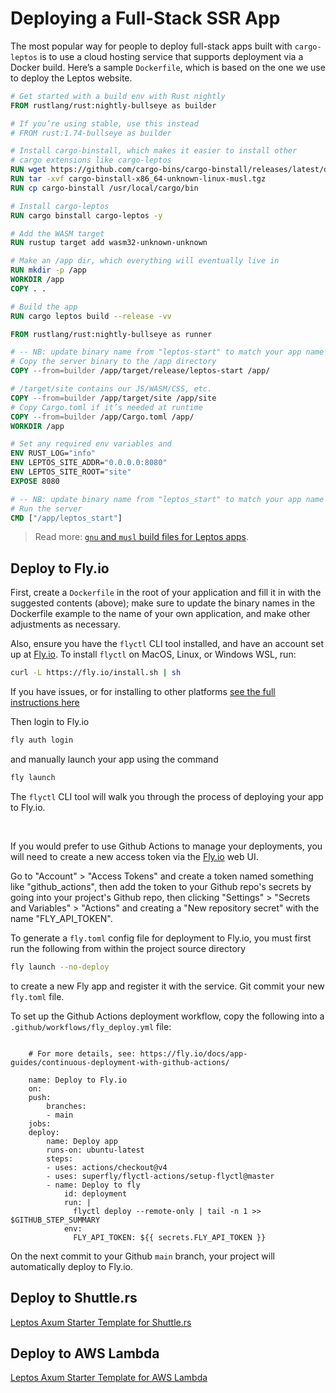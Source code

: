 # Deploying a Full-Stack SSR App

The most popular way for people to deploy full-stack apps built with `cargo-leptos` is to use a cloud hosting service that supports deployment via a Docker build. Here’s a sample `Dockerfile`, which is based on the one we use to deploy the Leptos website.

```dockerfile
# Get started with a build env with Rust nightly
FROM rustlang/rust:nightly-bullseye as builder

# If you’re using stable, use this instead
# FROM rust:1.74-bullseye as builder

# Install cargo-binstall, which makes it easier to install other
# cargo extensions like cargo-leptos
RUN wget https://github.com/cargo-bins/cargo-binstall/releases/latest/download/cargo-binstall-x86_64-unknown-linux-musl.tgz
RUN tar -xvf cargo-binstall-x86_64-unknown-linux-musl.tgz
RUN cp cargo-binstall /usr/local/cargo/bin

# Install cargo-leptos
RUN cargo binstall cargo-leptos -y

# Add the WASM target
RUN rustup target add wasm32-unknown-unknown

# Make an /app dir, which everything will eventually live in
RUN mkdir -p /app
WORKDIR /app
COPY . .

# Build the app
RUN cargo leptos build --release -vv

FROM rustlang/rust:nightly-bullseye as runner

# -- NB: update binary name from "leptos-start" to match your app name in Cargo.toml --
# Copy the server binary to the /app directory
COPY --from=builder /app/target/release/leptos-start /app/

# /target/site contains our JS/WASM/CSS, etc.
COPY --from=builder /app/target/site /app/site
# Copy Cargo.toml if it’s needed at runtime
COPY --from=builder /app/Cargo.toml /app/
WORKDIR /app

# Set any required env variables and
ENV RUST_LOG="info"
ENV LEPTOS_SITE_ADDR="0.0.0.0:8080"
ENV LEPTOS_SITE_ROOT="site"
EXPOSE 8080

# -- NB: update binary name from "leptos_start" to match your app name in Cargo.toml --
# Run the server
CMD ["/app/leptos_start"]
```

> Read more: [`gnu` and `musl` build files for Leptos apps](https://github.com/leptos-rs/leptos/issues/1152#issuecomment-1634916088).





## Deploy to Fly.io

First, create a `Dockerfile` in the root of your application and fill it in with the suggested contents (above); make sure to update the binary names in the Dockerfile example
to the name of your own application, and make other adjustments as necessary.

Also, ensure you have the `flyctl` CLI tool installed, and have an account set up at [Fly.io](https://fly.io/). To install `flyctl` on MacOS, Linux, or Windows WSL, run:

```sh
curl -L https://fly.io/install.sh | sh
```

If you have issues, or for installing to other platforms [see the full instructions here](https://fly.io/docs/hands-on/install-flyctl/)

Then login to Fly.io

```sh
fly auth login
```

and manually launch your app using the command

```sh
fly launch
```

The `flyctl` CLI tool will walk you through the process of deploying your app to Fly.io.

<br/>

If you would prefer to use Github Actions to manage your deployments, you will need to create a new access token via the [Fly.io](https://fly.io/) web UI.

Go to "Account" > "Access Tokens" and create a token named something like "github_actions", then add the token to your Github repo's secrets by going into your project's Github repo, then clicking
"Settings" > "Secrets and Variables" > "Actions" and creating a "New repository secret" with the name "FLY_API_TOKEN".

To generate a `fly.toml` config file for deployment to Fly.io, you must first run the following from within the project source directory

```sh
fly launch --no-deploy
```

to create a new Fly app and register it with the service. Git commit your new `fly.toml` file.

To set up the Github Actions deployment workflow, copy the following into a `.github/workflows/fly_deploy.yml` file:


```admonish example collapsible=true

	# For more details, see: https://fly.io/docs/app-guides/continuous-deployment-with-github-actions/

	name: Deploy to Fly.io
	on:
	push:
		branches:
		- main
	jobs:
	deploy:
		name: Deploy app
		runs-on: ubuntu-latest
		steps:
		- uses: actions/checkout@v4
		- uses: superfly/flyctl-actions/setup-flyctl@master
		- name: Deploy to fly
			id: deployment
			run: |
			  flyctl deploy --remote-only | tail -n 1 >> $GITHUB_STEP_SUMMARY
			env:
			  FLY_API_TOKEN: ${{ secrets.FLY_API_TOKEN }}

```

On the next commit to your Github `main` branch, your project will automatically deploy to Fly.io.


## Deploy to Shuttle.rs



[Leptos Axum Starter Template for Shuttle.rs](https://github.com/Rust-WASI-WASM/shuttle-leptos-axum)

## Deploy to AWS Lambda

[Leptos Axum Starter Template for AWS Lambda](https://github.com/leptos-rs/start-aws)